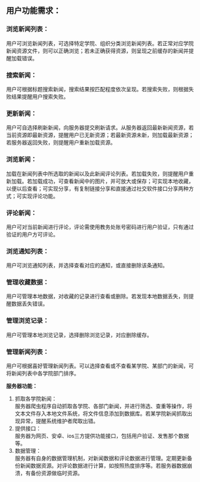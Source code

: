 ## 用户功能需求：

### 浏览新闻列表：
用户可浏览新闻列表，可选择特定学院、组织分类浏览新闻列表。若正常对应学院新闻资源文件，则可以正确浏览；若未正确获得资源，则呈现之前缓存的新闻并提醒加载错误。

### 搜索新闻：
用户可根据标题搜索新闻，搜索结果按匹配程度依次呈现。若搜索失败，则根据失败结果提醒用户搜索失败。

### 更新新闻：
用户可自选择刷新新闻，向服务器提交刷新请求。从服务器返回最新新闻资源，若当前资源即最新资源，提醒用户已无新资源；若最新资源未新，则加载最新资源；若服务器返回失败，则提醒用户重新加载资源。

### 浏览新闻：
加载在新闻列表中所选取的新闻以及此新闻评论列表。若加载失败，则提醒用户重新加载。若加载成功，可查看新闻中的图片，并可放大或保存；可实现本地收藏，以便以后查看；可实现分享，有复制链接分享和直接通过社交软件接口分享两种方式；可实现评论功能。

### 评论新闻：
用户可对当前新闻进行评论，评论需使用教务处账号密码进行用户验证，只有通过验证的用户方可评论。

### 浏览通知列表：
用户可浏览通知列表，并选择查看对应的通知，或直接删除该条通知。

### 管理收藏数据：
用户可管理本地数据，对收藏的记录进行查看或删除。若发现本地数据丢失，则提醒数据丢失错误。

### 管理浏览记录：
用户可管理本地浏览记录，选择删除浏览记录，对应删除缓存。

### 管理新闻列表：
用户可根据喜好管理新闻列表。可以选择查看或不查看某学院、某部门的新闻，可将新闻列表中各学院部门排序。

**服务器功能：**

1. 抓取各学院新闻：  
服务器爬虫程序自动抓取各学院、各部门新闻，并进行筛选、查重等操作，将文本文件存入本地文件系统，将文件信息添加到数据库。若某学院新闻抓取出现异常，提醒系统维护者爬取出错。
2. 提供接口：  
服务器为网页、安卓、ios三方提供功能接口，包括用户验证、发售那个数据等。
3. 数据管理：  
服务器有自身的数据管理机制，对新闻数据和评论数据进行管理。定期更新备份新闻数据资源。对评论数据进行计算，如按照热度排序等。若服务器数据崩溃，有备份资源做临时资源。


